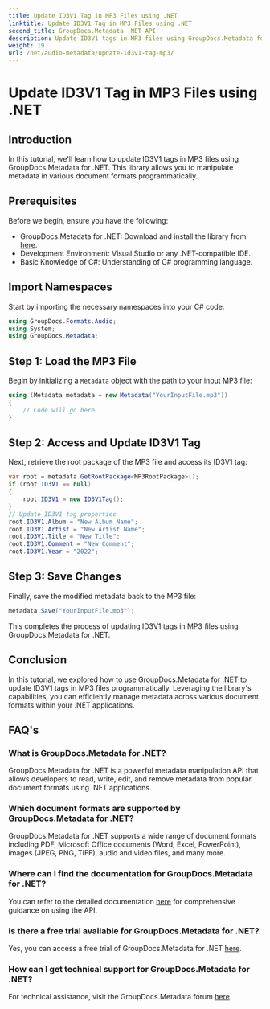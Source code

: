 ```yaml
---
title: Update ID3V1 Tag in MP3 Files using .NET
linktitle: Update ID3V1 Tag in MP3 Files using .NET
second_title: GroupDocs.Metadata .NET API
description: Update ID3V1 tags in MP3 files using GroupDocs.Metadata for .NET. Follow this tutorial for easy metadata manipulation in your .NET applications.
weight: 19
url: /net/audio-metadata/update-id3v1-tag-mp3/
---
```


# Update ID3V1 Tag in MP3 Files using .NET

## Introduction
In this tutorial, we'll learn how to update ID3V1 tags in MP3 files using GroupDocs.Metadata for .NET. This library allows you to manipulate metadata in various document formats programmatically.
## Prerequisites
Before we begin, ensure you have the following:
- GroupDocs.Metadata for .NET: Download and install the library from [here](https://releases.groupdocs.com/metadata/net/).
- Development Environment: Visual Studio or any .NET-compatible IDE.
- Basic Knowledge of C#: Understanding of C# programming language.

## Import Namespaces
Start by importing the necessary namespaces into your C# code:
```csharp
using GroupDocs.Formats.Audio;
using System;
using GroupDocs.Metadata;
```
## Step 1: Load the MP3 File
Begin by initializing a `Metadata` object with the path to your input MP3 file:
```csharp
using (Metadata metadata = new Metadata("YourInputFile.mp3"))
{
    // Code will go here
}
```
## Step 2: Access and Update ID3V1 Tag
Next, retrieve the root package of the MP3 file and access its ID3V1 tag:
```csharp
var root = metadata.GetRootPackage<MP3RootPackage>();
if (root.ID3V1 == null)
{
    root.ID3V1 = new ID3V1Tag();
}
// Update ID3V1 tag properties
root.ID3V1.Album = "New Album Name";
root.ID3V1.Artist = "New Artist Name";
root.ID3V1.Title = "New Title";
root.ID3V1.Comment = "New Comment";
root.ID3V1.Year = "2022";
```
## Step 3: Save Changes
Finally, save the modified metadata back to the MP3 file:
```csharp
metadata.Save("YourInputFile.mp3");
```
This completes the process of updating ID3V1 tags in MP3 files using GroupDocs.Metadata for .NET.

## Conclusion
In this tutorial, we explored how to use GroupDocs.Metadata for .NET to update ID3V1 tags in MP3 files programmatically. Leveraging the library's capabilities, you can efficiently manage metadata across various document formats within your .NET applications.

## FAQ's
### What is GroupDocs.Metadata for .NET?
GroupDocs.Metadata for .NET is a powerful metadata manipulation API that allows developers to read, write, edit, and remove metadata from popular document formats using .NET applications.
### Which document formats are supported by GroupDocs.Metadata for .NET?
GroupDocs.Metadata for .NET supports a wide range of document formats including PDF, Microsoft Office documents (Word, Excel, PowerPoint), images (JPEG, PNG, TIFF), audio and video files, and many more.
### Where can I find the documentation for GroupDocs.Metadata for .NET?
You can refer to the detailed documentation [here](https://tutorials.groupdocs.com/metadata/net/) for comprehensive guidance on using the API.
### Is there a free trial available for GroupDocs.Metadata for .NET?
Yes, you can access a free trial of GroupDocs.Metadata for .NET [here](https://releases.groupdocs.com/).
### How can I get technical support for GroupDocs.Metadata for .NET?
For technical assistance, visit the GroupDocs.Metadata forum [here](https://forum.groupdocs.com/c/metadata/14).
